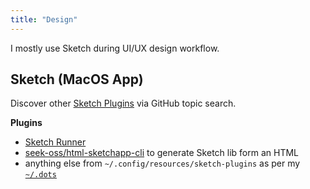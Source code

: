 ```yaml
---
title: "Design"
---
```


I mostly use Sketch during UI/UX design workflow.

## Sketch (MacOS App)

Discover other [Sketch Plugins](https://github.com/topics/sketch-plugin) via GitHub topic search. 

**Plugins**
* [Sketch Runner](https://sketchrunner.com)
* [seek-oss/html-sketchapp-cli](https://github.com/seek-oss/html-sketchapp-cli) to generate Sketch lib form an HTML
* anything else from `~/.config/resources/sketch-plugins` as per my [`~/.dots`](https://github.com/duraki/dots)

